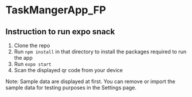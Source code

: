 # TaskMangerApp_FP

## Instruction to run expo snack

1. Clone the repo
2. Run `npm install` in that directory to install the packages required to run the app
3. Run `expo start`
4. Scan the displayed qr code from your device

Note: Sample data are displayed at first. You can remove or import the sample data for testing purposes in the Settings page.
